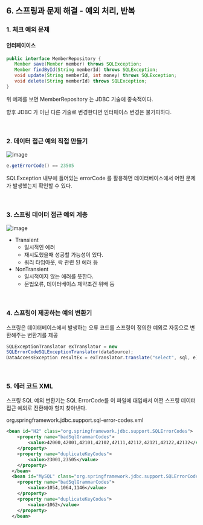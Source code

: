 ## 6. 스프링과 문제 해결 - 예외 처리, 반복
### 1. 체크 예외 문제
#### 인터페이이스
```java
public interface MemberRepository {
   Member save(Member member) throws SQLException;
   Member findById(String memberId) throws SQLException;
   void update(String memberId, int money) throws SQLException;
   void delete(String memberId) throws SQLException;
}
```

위 예제를 보면 MemberRepository 는 JDBC 기술에 종속적이다.

향후 JDBC 가 아닌 다른 기술로 변경한다면 인터페이스 변경은 불가피하다.

<br>

### 2. 데이터 접근 예외 직접 만들기
![image](https://user-images.githubusercontent.com/60383031/181934393-4e5e912f-0e8a-43d3-9a64-39a527a83f73.png)

```java
e.getErrorCode() == 23505
```

SQLException 내부에 들어있는 errorCode 를 활용하면 데이터베이스에서 어떤 문제가 발생했는지 확인할 수 있다.

<br>

### 3. 스프링 데이터 접근 예외 계층
![image](https://user-images.githubusercontent.com/60383031/181934429-370e3b3e-36d8-46e0-b335-fc9be8190e25.png)

- Transient
  - 일시적인 에러
  - 재시도했을때 성공할 가능성이 있다.
  - 쿼리 타임아웃, 락 관련 된 에러 등
- NonTransient
  - 일시적이지 않는 에러를 뜻한다.
  - 문법오류, 데이터베이스 제약조건 위배 등  

<br>

### 4. 스프링이 제공하는 예외 변환기
스프링은 데이터베이스에서 발생하는 오류 코드를 스프링이 정의한 예외로 자동으로 변환해주는 변환기를 제공

```java
SQLExceptionTranslator exTranslator = new
SQLErrorCodeSQLExceptionTranslator(dataSource);
DataAccessException resultEx = exTranslator.translate("select", sql, e); 
```

<br>

### 5. 에러 코드 XML
스프링 SQL 예외 변환기는 SQL ErrorCode를 이 파일에 대입해서 어떤 스프링 데이터 접근 예외로 전환해야 할지 찾아낸다. 

org.springframework.jdbc.support.sql-error-codes.xml
```xml
<bean id="H2" class="org.springframework.jdbc.support.SQLErrorCodes">
    <property name="badSqlGrammarCodes">
        <value>42000,42001,42101,42102,42111,42112,42121,42122,42132</value>
    </property>
    <property name="duplicateKeyCodes">
        <value>23001,23505</value>
    </property>
  </bean>
  <bean id="MySQL" class="org.springframework.jdbc.support.SQLErrorCodes">
    <property name="badSqlGrammarCodes">
        <value>1054,1064,1146</value>
    </property>
    <property name="duplicateKeyCodes">
        <value>1062</value>
    </property>
  </bean>
```

